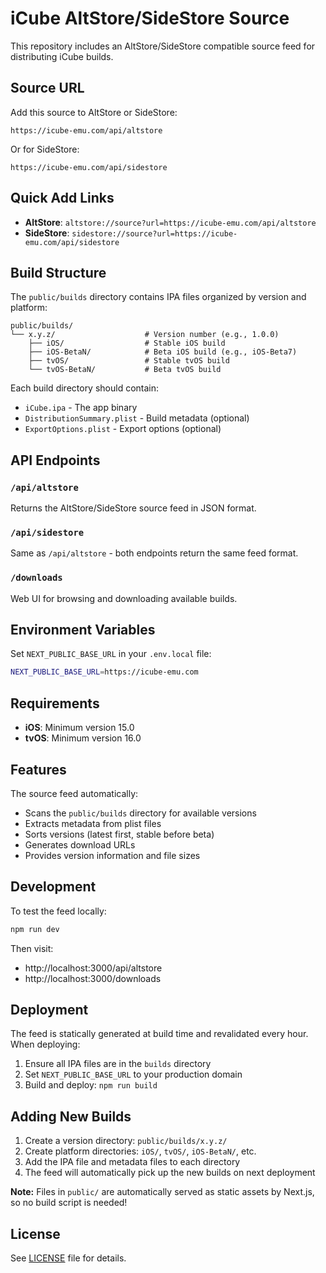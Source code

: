 # iCube AltStore/SideStore Source

This repository includes an AltStore/SideStore compatible source feed for distributing iCube builds.

## Source URL

Add this source to AltStore or SideStore:

```
https://icube-emu.com/api/altstore
```

Or for SideStore:

```
https://icube-emu.com/api/sidestore
```

## Quick Add Links

- **AltStore**: `altstore://source?url=https://icube-emu.com/api/altstore`
- **SideStore**: `sidestore://source?url=https://icube-emu.com/api/sidestore`

## Build Structure

The `public/builds` directory contains IPA files organized by version and platform:

```
public/builds/
└── x.y.z/                    # Version number (e.g., 1.0.0)
    ├── iOS/                  # Stable iOS build
    ├── iOS-BetaN/            # Beta iOS build (e.g., iOS-Beta7)
    ├── tvOS/                 # Stable tvOS build
    └── tvOS-BetaN/           # Beta tvOS build
```

Each build directory should contain:
- `iCube.ipa` - The app binary
- `DistributionSummary.plist` - Build metadata (optional)
- `ExportOptions.plist` - Export options (optional)

## API Endpoints

### `/api/altstore`
Returns the AltStore/SideStore source feed in JSON format.

### `/api/sidestore`
Same as `/api/altstore` - both endpoints return the same feed format.

### `/downloads`
Web UI for browsing and downloading available builds.

## Environment Variables

Set `NEXT_PUBLIC_BASE_URL` in your `.env.local` file:

```bash
NEXT_PUBLIC_BASE_URL=https://icube-emu.com
```

## Requirements

- **iOS**: Minimum version 15.0
- **tvOS**: Minimum version 16.0

## Features

The source feed automatically:
- Scans the `public/builds` directory for available versions
- Extracts metadata from plist files
- Sorts versions (latest first, stable before beta)
- Generates download URLs
- Provides version information and file sizes

## Development

To test the feed locally:

```bash
npm run dev
```

Then visit:
- http://localhost:3000/api/altstore
- http://localhost:3000/downloads

## Deployment

The feed is statically generated at build time and revalidated every hour. When deploying:

1. Ensure all IPA files are in the `builds` directory
2. Set `NEXT_PUBLIC_BASE_URL` to your production domain
3. Build and deploy: `npm run build`

## Adding New Builds

1. Create a version directory: `public/builds/x.y.z/`
2. Create platform directories: `iOS/`, `tvOS/`, `iOS-BetaN/`, etc.
3. Add the IPA file and metadata files to each directory
4. The feed will automatically pick up the new builds on next deployment

**Note:** Files in `public/` are automatically served as static assets by Next.js, so no build script is needed!

## License

See [LICENSE](LICENSE) file for details.
